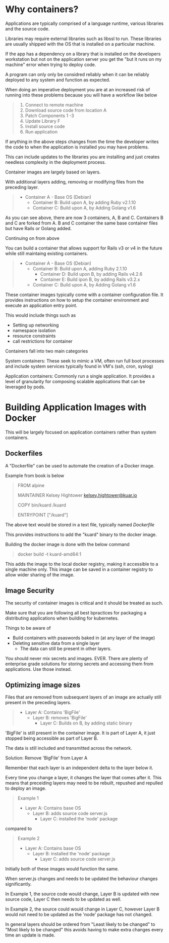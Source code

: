 # Why containers?

Applications are typically comprised of a language runtime, various libraries and the source code.

Libraries may require external libraries such as libssl to run. These libraries are usually shipped with the OS that is installed on a particular machine.

If the app has a dependency on a library that is installed on the developers workstation but not on the application server you get the "but it runs on my machine" error when trying to deploy code.

A program can only only be considred reliably when it can be reliably deployed to any system and function as expected.

When doing an imperative deployment you are at an increased risk of running into these problems because you will have a workflow like below

>1. Connect to remote machine
>2. Download source code from location A
>3. Patch Components 1 -3
>4. Update Library F
>5. Install source code
>6. Run application

If anything in the above steps changes from the time the developer writes the code to when the application is installed you may have problems.

This can include updates to the libraries you are installing and just creates needless complexity in the deployment process.

Container images are largely based on layers.

With additional layers adding, removing or modifying files from the preceding layer.

>- Container A - Base OS (Debian)
>    - Container B: Build upon A, by adding Ruby v2.1.10
>    - Container C: Build upon A, by Adding Golang v1.6

As you can see above, there are now 3 containers, A, B and C.
Containers B and C are forked from A.
B and C container the same base container files but have Rails or Golang added.

Continuing on from above

You can build a container that allows support for Rails v3 or v4 in the future while still maintaing existing containers.

>- Container A - Base OS (Debian)
>    - Container B: Build upon A, adding Ruby 2.1.10
>        - Container D: Build upon B, by adding Rails v4.2.6
>        - Container E: Build ipon B, by adding Rails v3.2.x
>    - Container C: Build upon A, by Adding Golang v1.6

These container images typically come with a container configuration file. It provides instructions on how to setup the container environment and execute an application entry point.

This would include things such as
- Setting up networking
- namespace isolation
- resource constraints
- call restrictions for container

Containers fall into two main categories

System containers: These seek to mimic a VM, often run full boot processes and include system services typically found in VM's (ssh, cron, syslog)

Application containers: Commonly run a single application. It provides a level of granularity for composing scalable applications that can be leveraged by pods.


# Building Application Images with Docker

This will be largely focused on application containers rather than system containers.

## Dockerfiles

A "Dockerfile" can be used to automate the creation of a Docker image.

Example from book is below

> FROM alpine
>
> MAINTAINER Kelsey Hightower <kelsey.hightower@kuar.io>
>
> COPY bin/kuard /kuard
>
> ENTRYPOINT ["/kuard"]

The above text would be stored in a text file, typically named *Dockerfile*

This provides instructions to add the "kuard" binary to the docker image.

Building the docker image is done with the below command

> docker build -t kuard-amd64:1

This adds the image to the local docker registry, making it accessible to a single machine only. This image can be saved in a container registry to allow wider sharing of the image.

## Image Security

The security of container images is critical and it should be treated as such.

Make sure that you are following all best bpractices for packaging a distributing applications when building for kubernetes.

Things to be aware of

- Build containers with psaswords baked in (at any layer of the image)
- Deleting sensitive data from a single layer
    - The data can still be present in other layers.

You should never mix secrets and images. EVER. There are plenty of enterprise grade solutions for storing secrets and accessing them from applications. Use those instead.

## Optimizing image sizes

Files that are removed from subsequent layers of an image are actually still present in the preceding layers.

> - Layer A: Contains 'BigFile'
>     - Layer B: removes 'BigFile'
>         - Layer C: Builds on B, by adding static binary

'BigFile' is still present in the container image. It is part of Layer A, it just stopped being accessible as part of Layer B.

The data is still included and transmitted across the network.

Solution: Remove 'BigFile' from Layer A


Remember that each layer is an independent delta to the layer below it.

Every time you change a layer, it changes the layer that comes after it. This means that preceiding layers may need to be rebuilt, repushed and repulled to deploy an image.

> Example 1
> - Layer A: Contains base OS
>    - Layer B: adds source code server.js
>        - Layer C: installed the 'node' package

compared to

> Example 2
> - Layer A: Contains base OS
>    - Layer B: installed the 'node' package
>        - Layer C: adds source code server.js

Initially both of these images would function the same.

When server.js changes and needs to be updated the behaviour changes significantly.

In Example 1, the source code would change, Layer B is updated with new source code, Layer C then needs to be updated as well.

In Example 2, the source could would change in Layer C, however Layer B would not need to be updated as the 'node' package has not changed.

In general layers should be ordered from "Least likely to be changed" to "Most likely to be changed" this avoids having to make extra changes every time an update is made.

